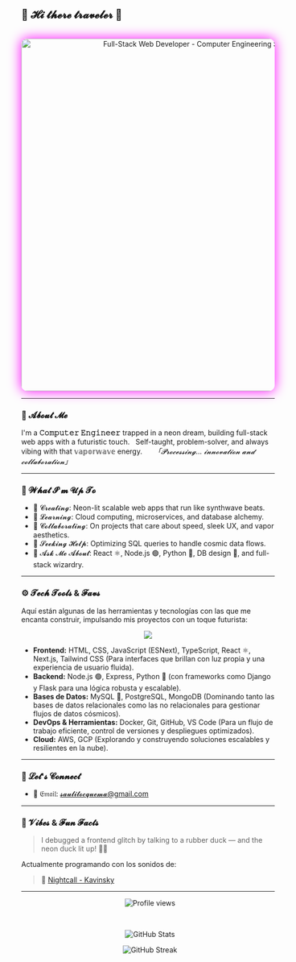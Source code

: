 ## 🌸 𝓗𝓲 𝓽𝓱𝓮𝓻𝓮 𝓽𝓻𝓪𝓿𝓮𝓵𝓮𝓻 👾

<p align="center">
  <img src="https://media.licdn.com/dms/image/v2/D5616AQHb0a21EbJYKg/profile-displaybackgroundimage-shrink_350_1400/B56Zclx8Q1G0Ac-/0/1748685539112?e=1753920000&v=beta&t=b4VYyD5HAnKAORl3II2hmfK87IqO5XGmczFgjloxFxs" alt="Full-Stack Web Developer - Computer Engineering Student" width="700" style="border-radius:12px; box-shadow: 0 0 25px #ff00ff;">
</p>

---

### 💾 𝓐𝓫𝓸𝓾𝓽 𝓜𝓮

I'm a **𝙲𝚘𝚖𝚙𝚞𝚝𝚎𝚛 𝙴𝚗𝚐𝚒𝚗𝚎𝚎𝚛** trapped in a neon dream, building full-stack web apps with a futuristic touch.  
Self-taught, problem-solver, and always vibing with that 𝕧𝕒𝕡𝕠𝕣𝕨𝕒𝕧𝕖 energy.  
  
*「𝓟𝓻𝓸𝓬𝓮𝓼𝓼𝓲𝓷𝓰... 𝓲𝓷𝓷𝓸𝓿𝓪𝓽𝓲𝓸𝓷 𝓪𝓷𝓭 𝓬𝓸𝓵𝓵𝓪𝓫𝓸𝓻𝓪𝓽𝓲𝓸𝓷」*

---

### 🚀 𝓦𝓱𝓪𝓽 𝓘'𝓶 𝓤𝓹 𝓣𝓸

- 🔮 𝓒𝓻𝓮𝓪𝓽𝓲𝓷𝓰: Neon-lit scalable web apps that run like synthwave beats.  
- 🌱 𝓛𝓮𝓪𝓻𝓷𝓲𝓷𝓰: Cloud computing, microservices, and database alchemy.  
- 🤝 𝓒𝓸𝓵𝓵𝓪𝓫𝓸𝓻𝓪𝓽𝓲𝓷𝓰: On projects that care about speed, sleek UX, and vapor aesthetics.  
- 🧩 𝓢𝓮𝓮𝓴𝓲𝓷𝓰 𝓗𝓮𝓵𝓹: Optimizing SQL queries to handle cosmic data flows.  
- 💬 𝓐𝓼𝓴 𝓜𝓮 𝓐𝓫𝓸𝓾𝓽: React ⚛️, Node.js 🟢, Python 🐍, DB design 💾, and full-stack wizardry.  

---

### ⚙️ 𝓣𝓮𝓬𝓱 𝓣𝓸𝓸𝓵𝓼 & 𝓕𝓪𝓿𝓼

Aquí están algunas de las herramientas y tecnologías con las que me encanta construir, impulsando mis proyectos con un toque futurista:

<p align="center">
  <img src="https://skillicons.dev/icons?i=html,css,js,ts,react,nextjs,tailwind,nodejs,express,python,django,flask,mysql,postgresql,mongodb,docker,git,github,vscode,aws,gcp" style="filter: drop_shadow(0 0 6px #ff00ff);" />
</p>

-   **Frontend:** HTML, CSS, JavaScript (ESNext), TypeScript, React ⚛️, Next.js, Tailwind CSS (Para interfaces que brillan con luz propia y una experiencia de usuario fluida).
-   **Backend:** Node.js 🟢, Express, Python 🐍 (con frameworks como Django y Flask para una lógica robusta y escalable).
-   **Bases de Datos:** MySQL 💾, PostgreSQL, MongoDB (Dominando tanto las bases de datos relacionales como las no relacionales para gestionar flujos de datos cósmicos).
-   **DevOps & Herramientas:** Docker, Git, GitHub, VS Code (Para un flujo de trabajo eficiente, control de versiones y despliegues optimizados).
-   **Cloud:** AWS, GCP (Explorando y construyendo soluciones escalables y resilientes en la nube).

---

### 📡 𝓛𝓮𝓽'𝓼 𝓒𝓸𝓷𝓷𝓮𝓬𝓽

- 📧 𝔈𝔪𝔞𝔦𝔩: [𝓼𝓪𝓾𝓵𝓲𝓽𝓸𝓬𝓺𝓾𝓮𝓶𝓪@gmail.com](mailto:saulitocquema@gmail.com)

---

### 👾 𝓥𝓲𝓫𝓮𝓼 & 𝓕𝓾𝓷 𝓕𝓪𝓬𝓽𝓼

> I debugged a frontend glitch by talking to a rubber duck — and the neon duck lit up! 🦆💡

Actualmente programando con los sonidos de:

> 🎵 [Nightcall - Kavinsky](https://www.youtube.com/watch?v=MV_3Dpw-BRY)

---

<p align="center">
  <img src="https://komarev.com/ghpvc/?username=alkagam&color=ff00ff" alt="Profile views" />
</p>  
<p align="center">
  <img src="https://github-readme-stats.vercel.app/api?username=alkagam&show_icons=true&theme=radical&count_private=true" alt="GitHub Stats" />
</p>
<p align="center">
  <img src="https://github-readme-streak-stats.herokuapp.com/?user=alkagam&theme=radical" alt="GitHub Streak" />
</p>
